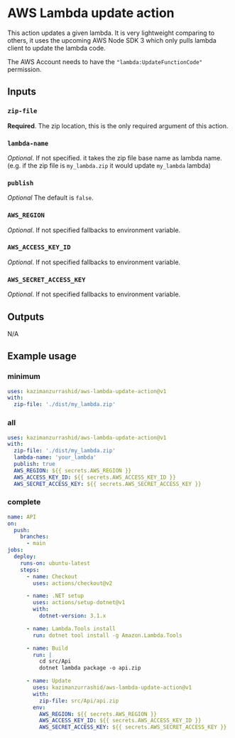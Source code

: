 # AWS Lambda update action

This action updates a given lambda. It is very lightweight comparing to others, it uses the upcoming AWS Node SDK 3 which only pulls lambda client to update the lambda code.
 
The AWS Account needs to have the `"lambda:UpdateFunctionCode"` permission.
 
## Inputs

### `zip-file`

**Required**. The zip location, this is the only required argument of this action.

### `lambda-name`

_Optional_. If not specified. it takes the zip file base name as lambda name. (e.g. if the zip file is `my_lambda.zip` it would update `my_lambda` lambda)

### `publish`

_Optional_ The default is `false`.

### `AWS_REGION`

_Optional_. If not specified fallbacks to environment variable.

### `AWS_ACCESS_KEY_ID`

_Optional_. If not specified fallbacks to environment variable.

### `AWS_SECRET_ACCESS_KEY`

_Optional_. If not specified fallbacks to environment variable.

## Outputs

N/A

## Example usage

### minimum

```yaml
uses: kazimanzurrashid/aws-lambda-update-action@v1
with:
  zip-file: './dist/my_lambda.zip'
```

### all

```yaml
uses: kazimanzurrashid/aws-lambda-update-action@v1
with:
  zip-file: './dist/my_lambda.zip'
  lambda-name: 'your_lambda'
  publish: true
  AWS_REGION: ${{ secrets.AWS_REGION }}
  AWS_ACCESS_KEY_ID: ${{ secrets.AWS_ACCESS_KEY_ID }}
  AWS_SECRET_ACCESS_KEY: ${{ secrets.AWS_SECRET_ACCESS_KEY }}
```

### complete

```yaml
name: API
on:
  push:
    branches:
      - main
jobs:
  deploy:
    runs-on: ubuntu-latest
    steps:
      - name: Checkout
        uses: actions/checkout@v2

      - name: .NET setup
        uses: actions/setup-dotnet@v1
        with:
          dotnet-version: 3.1.x

      - name: Lambda.Tools install
        run: dotnet tool install -g Amazon.Lambda.Tools

      - name: Build
        run: |
          cd src/Api
          dotnet lambda package -o api.zip

      - name: Update
        uses: kazimanzurrashid/aws-lambda-update-action@v1
        with:
          zip-file: src/Api/api.zip
        env:
          AWS_REGION: ${{ secrets.AWS_REGION }}
          AWS_ACCESS_KEY_ID: ${{ secrets.AWS_ACCESS_KEY_ID }}
          AWS_SECRET_ACCESS_KEY: ${{ secrets.AWS_SECRET_ACCESS_KEY }}
```
